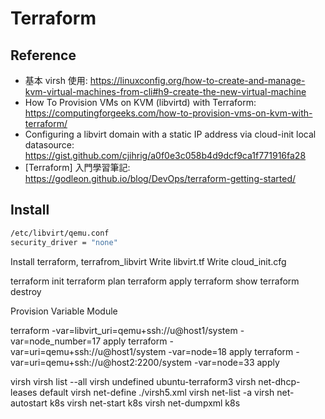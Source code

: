 # Terraform

## Reference

- 基本 virsh 使用: https://linuxconfig.org/how-to-create-and-manage-kvm-virtual-machines-from-cli#h9-create-the-new-virtual-machine
- How To Provision VMs on KVM (libvirtd) with Terraform: https://computingforgeeks.com/how-to-provision-vms-on-kvm-with-terraform/
- Configuring a libvirt domain with a static IP address via cloud-init local datasource: https://gist.github.com/cjihrig/a0f0e3c058b4d9dcf9ca1f771916fa28
- [Terraform] 入門學習筆記: https://godleon.github.io/blog/DevOps/terraform-getting-started/

## Install

```bash
/etc/libvirt/qemu.conf
security_driver = "none"
```

Install terraform, terrafrom_libvirt
Write libvirt.tf
Write cloud_init.cfg

terraform init
terraform plan
terraform apply
terraform show
terraform destroy

Provision
Variable
Module

terraform -var=libvirt_uri=qemu+ssh://u@host1/system -var=node_number=17 apply
terraform -var=uri=qemu+ssh://u@host1/system -var=node=18 apply
terraform -var=uri=qemu+ssh://u@host2:2200/system -var=node=33 apply

virsh
virsh list --all
virsh undefined ubuntu-terraform3
virsh net-dhcp-leases default
virsh net-define ./virsh5.xml
virsh net-list -a
virsh net-autostart k8s
virsh net-start k8s
virsh net-dumpxml k8s

